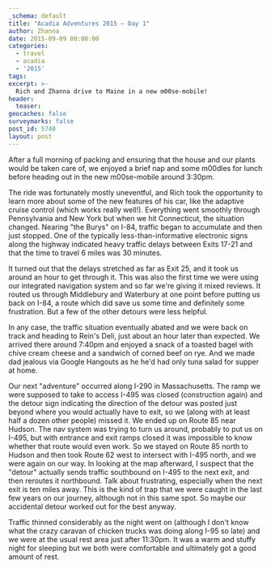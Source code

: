 ```yaml
---
_schema: default
title: "Acadia Adventures 2015 – Day 1"
author: Zhanna
date: 2015-09-09 00:00:00
categories:
  - travel
  - acadia
  - '2015'
tags:
excerpt: >-
  Rich and Zhanna drive to Maine in a new m00se-mobile!
header:
  teaser:
geocaches: false
surveymarks: false
post_id: 5740
layout: post                     
---
```


After a full morning of packing and ensuring that the house and our plants would be taken care of, we enjoyed a brief nap and some m00dles for lunch before heading out in the new m00se-mobile around 3:30pm. 

The ride was fortunately mostly uneventful, and Rich took the opportunity to learn more about some of the new features of his car, like the adaptive cruise control (which works really well!). Everything went smoothly through Pennsylvania and New York but when we hit Connecticut, the situation changed. Nearing "the Burys" on I-84, traffic began to accumulate and then just stopped. One of the typically less-than-informative electronic signs along the highway indicated heavy traffic delays between Exits 17-21 and that the time to travel 6 miles was 30 minutes. 

It turned out that the delays stretched as far as Exit 25, and it took us around an hour to get through it. This was also the first time we were using our integrated navigation system and so far we're giving it mixed reviews. It routed us through Middlebury and Waterbury at one point before putting us back on I-84, a route which did save us some time and definitely some frustration. But a few of the other detours were less helpful. 

In any case, the traffic situation eventually abated and we were back on track and heading to Rein's Deli, just about an hour later than expected. We arrived there around 7:40pm and enjoyed a snack of a toasted bagel with chive cream cheese and a sandwich of corned beef on rye. And we made dad jealous via Google Hangouts as he he'd had only tuna salad for supper at home.

Our next "adventure" occurred along I-290 in Massachusetts. The ramp we were supposed to take to access I-495 was closed (construction again) and the detour sign indicating the direction of the detour was posted just beyond where you would actually have to exit, so we (along with at least half a dozen other people) missed it. We ended up on Route 85 near Hudson. The nav system was trying to turn us around, probably to put us on I-495, but with entrance and exit ramps closed it was impossible to know whether that route would even work. So we stayed on Route 85 north to Hudson and then took Route 62 west to intersect with I-495 north, and we were again on our way. In looking at the map afterward, I suspect that the "detour" actually sends traffic southbound on I-495 to the next exit, and then reroutes it northbound. Talk about frustrating, especially when the next exit is ten miles away. This is the kind of trap that we were caught in the last few years on our journey, although not in this same spot. So maybe our accidental detour worked out for the best anyway. 

Traffic thinned considerably as the night went on (although I don't know what the crazy caravan of chicken trucks was doing along I-95 so late) and we were at the usual rest area just after 11:30pm. It was a warm and stuffy night for sleeping but we both were comfortable and ultimately got a good amount of rest. 

